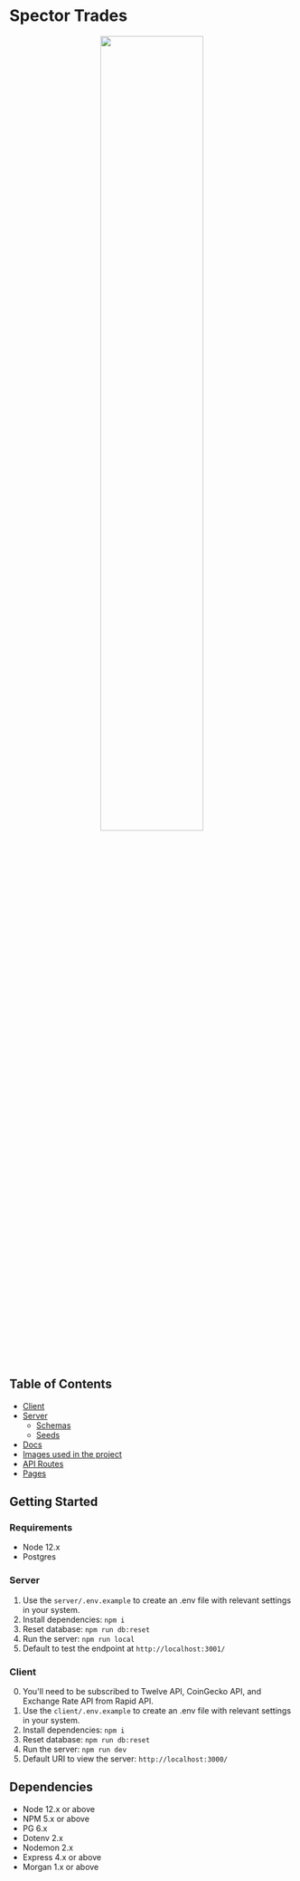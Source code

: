 # Spector Trades
<p align="center"><img width=60% src="https://github.com/JoshuaHaughton/spector-trades/blob/update/readme/docs/logo.png"></p>

## Table of Contents
* [Client](/client)
* [Server](/server)
  * [Schemas](/server/db/schema)
  * [Seeds](/server/db/seeds)
* [Docs](/docs)
* [Images used in the project](client/public/static/images)
* [API Routes](/server/routes)
* [Pages](/client/src/pages)

## Getting Started

### Requirements

- Node 12.x
- Postgres

### Server
1. Use the `server/.env.example` to create an .env file with relevant settings in your system.
2. Install dependencies: `npm i`
3. Reset database: `npm run db:reset`
4. Run the server: `npm run local`
5. Default to test the endpoint at `http://localhost:3001/`

### Client
0. You'll need to be subscribed to Twelve API, CoinGecko API, and Exchange Rate API from Rapid API.
1. Use the `client/.env.example` to create an .env file with relevant settings in your system.
2. Install dependencies: `npm i`
3. Reset database: `npm run db:reset`
4. Run the server: `npm run dev`
5. Default URI to view the server: `http://localhost:3000/`

## Dependencies

- Node 12.x or above
- NPM 5.x or above
- PG 6.x
- Dotenv 2.x
- Nodemon 2.x
- Express 4.x or above
- Morgan 1.x or above
